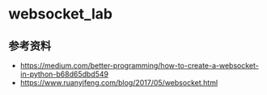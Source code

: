 # websocket_lab






## 参考资料
- https://medium.com/better-programming/how-to-create-a-websocket-in-python-b68d65dbd549
- https://www.ruanyifeng.com/blog/2017/05/websocket.html